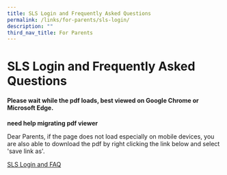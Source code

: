 ```yaml
---
title: SLS Login and Frequently Asked Questions
permalink: /links/for-parents/sls-login/
description: ""
third_nav_title: For Parents
---
```

SLS Login and Frequently Asked Questions
========================================

#### Please wait while the pdf loads, best viewed on Google Chrome or Microsoft Edge.

**need help migrating pdf viewer**

Dear Parents, if the page does not load especially on mobile devices, you are also able to download the pdf by right clicking the link below and select 'save link as'.

[SLS Login and FAQ](/files/ANNEXES%20TO%20LTP.pdf)